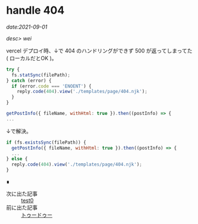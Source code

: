 # handle 404

*date:2021-09-01*

*desc> wei*

vercel デプロイ時、↓で 404 のハンドリングができず 500 が返ってしまってた ( ローカルだとOK )。

```javascript
try {
  fs.statSync(filePath);
} catch (error) {
  if (error.code === 'ENOENT') {
    reply.code(404).view('./templates/page/404.njk');
  }
}

getPostInfo({ fileName, withHtml: true }).then((postInfo) => {
...
```

↓で解決。

```javascript
if (fs.existsSync(filePath)) {
  getPostInfo({ fileName, withHtml: true }).then((postInfo) => {
  ...
} else {
  reply.code(404).view('./templates/page/404.njk');
}
```
<footer class="post-footer">&#8718;</footer><nav class="post-recent"><dl><dt>次に出た記事</dt><dd><a href="tset0">test0</a></dd><dt>前に出た記事</dt><dd><a href="%E3%83%88%E3%82%A5%E3%83%BC%E3%83%89%E3%82%A5%E3%83%BC">トゥードゥー</a></dd></dl></nav>